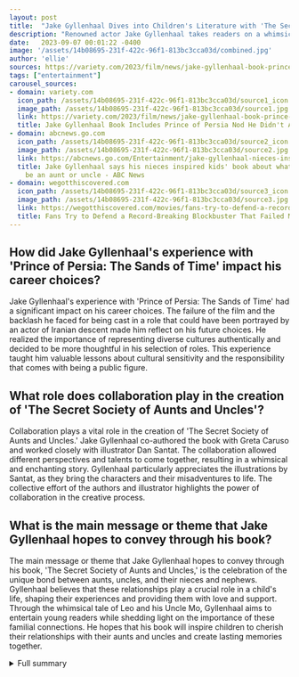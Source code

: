 ```yaml
---
layout: post
title:  "Jake Gyllenhaal Dives into Children's Literature with 'The Secret Society of Aunts and Uncles'"
description: "Renowned actor Jake Gyllenhaal takes readers on a whimsical journey into the magical world of aunts and uncles in his debut children's book."
date:   2023-09-07 00:01:22 -0400
image: '/assets/14b08695-231f-422c-96f1-813bc3cca03d/combined.jpg'
author: 'ellie'
sources: https://variety.com/2023/film/news/jake-gyllenhaal-book-prince-of-persia-didnt-approve-1235714989/ https://abcnews.go.com/Entertainment/jake-gyllenhaal-nieces-inspired-kids-book-means-aunt/story?id=102862639 https://wegotthiscovered.com/movies/fans-try-to-defend-a-record-breaking-blockbuster-that-still-failed-miserably/ https://people.com/movies/jake-gyllenhaal-learned-from-prince-of-persia-backlash/ https://us.macmillan.com/books/9781250908926/thesecretsocietyofauntsuncles https://people.com/books/jake-gyllenhaal-debut-children-book-the-secret-society-of-aunts-and-uncles-exclusive/
tags: ["entertainment"]
carousel_sources:
- domain: variety.com
  icon_path: /assets/14b08695-231f-422c-96f1-813bc3cca03d/source1_icon.jpg
  image_path: /assets/14b08695-231f-422c-96f1-813bc3cca03d/source1.jpg
  link: https://variety.com/2023/film/news/jake-gyllenhaal-book-prince-of-persia-didnt-approve-1235714989/
  title: Jake Gyllenhaal Book Includes Prince of Persia Nod He Didn't Approve - Variety
- domain: abcnews.go.com
  icon_path: /assets/14b08695-231f-422c-96f1-813bc3cca03d/source2_icon.jpg
  image_path: /assets/14b08695-231f-422c-96f1-813bc3cca03d/source2.jpg
  link: https://abcnews.go.com/Entertainment/jake-gyllenhaal-nieces-inspired-kids-book-means-aunt/story?id=102862639
  title: Jake Gyllenhaal says his nieces inspired kids' book about what it means to
    be an aunt or uncle - ABC News
- domain: wegotthiscovered.com
  icon_path: /assets/14b08695-231f-422c-96f1-813bc3cca03d/source3_icon.jpg
  image_path: /assets/14b08695-231f-422c-96f1-813bc3cca03d/source3.jpg
  link: https://wegotthiscovered.com/movies/fans-try-to-defend-a-record-breaking-blockbuster-that-still-failed-miserably/
  title: Fans Try to Defend a Record-Breaking Blockbuster That Failed Miserably
---
```


## How did Jake Gyllenhaal's experience with 'Prince of Persia: The Sands of Time' impact his career choices?
Jake Gyllenhaal's experience with 'Prince of Persia: The Sands of Time' had a significant impact on his career choices. The failure of the film and the backlash he faced for being cast in a role that could have been portrayed by an actor of Iranian descent made him reflect on his future choices. He realized the importance of representing diverse cultures authentically and decided to be more thoughtful in his selection of roles. This experience taught him valuable lessons about cultural sensitivity and the responsibility that comes with being a public figure.

## What role does collaboration play in the creation of 'The Secret Society of Aunts and Uncles'?
Collaboration plays a vital role in the creation of 'The Secret Society of Aunts and Uncles.' Jake Gyllenhaal co-authored the book with Greta Caruso and worked closely with illustrator Dan Santat. The collaboration allowed different perspectives and talents to come together, resulting in a whimsical and enchanting story. Gyllenhaal particularly appreciates the illustrations by Santat, as they bring the characters and their misadventures to life. The collective effort of the authors and illustrator highlights the power of collaboration in the creative process.

## What is the main message or theme that Jake Gyllenhaal hopes to convey through his book?
The main message or theme that Jake Gyllenhaal hopes to convey through his book, 'The Secret Society of Aunts and Uncles,' is the celebration of the unique bond between aunts, uncles, and their nieces and nephews. Gyllenhaal believes that these relationships play a crucial role in a child's life, shaping their experiences and providing them with love and support. Through the whimsical tale of Leo and his Uncle Mo, Gyllenhaal aims to entertain young readers while shedding light on the importance of these familial connections. He hopes that his book will inspire children to cherish their relationships with their aunts and uncles and create lasting memories together.

<details>
  <summary>Full summary</summary>
Jake Gyllenhaal, the renowned actor, has ventured into the world of children's literature with the release of his first book, 'The Secret Society of Aunts and Uncles.' This whimsical tale takes readers on a madcap, magical adventure into the heart of what it means to have an aunt or uncle.<br><br>In a surprising twist, Gyllenhaal's book includes a hidden reference to one of his biggest movie failures: Disney's 2010 video game adaptation 'Prince of Persia: The Sands of Time.' The reference was cleverly snuck in by the book's illustrator, Dan Santat, adding an extra layer of intrigue to the story.<br><br>The subtle nod to 'Prince of Persia' can be found in a moment where the book's main character, 10-year-old Leo, is struggling to dance in front of an audience. Sharp-eyed readers will notice an audience member holding a playbill for a show titled 'The Persians,' a clear nod to Gyllenhaal's ill-fated film.<br><br>Jake Gyllenhaal, in an interview about his new book, revealed that the inspiration for 'The Secret Society of Aunts and Uncles' came from his nieces. Their unique perspective and imaginative minds sparked his creativity and led him to explore the special bond between aunts, uncles, and their young relatives.<br><br>Co-authored by Greta Caruso and illustrated by Dan Santat, the book is a testament to the power of collaboration and the joy of storytelling. Gyllenhaal describes his favorite aspect of the book as the illustrations, which bring the characters and their misadventures to life.<br><br>Reflecting on his career, Gyllenhaal expressed regret over the failure of 'Prince of Persia: The Sands of Time' and the impact it had on his future choices. Despite the film's financial disappointment, Gyllenhaal acknowledges that the visual effects and cinematography were widely praised for their epic scale and grandeur.<br><br>While Gyllenhaal faced backlash for being cast in a role that could have been portrayed by an actor of Iranian descent, he has since learned from the experience and become more thoughtful in his selection of roles. Currently, he is set to appear as Mysterio in 'Spider-Man: Far From Home,' a role that showcases his versatility.<br><br>With 'The Secret Society of Aunts and Uncles,' Gyllenhaal aims to celebrate the unique bond between aunts, uncles, and their nieces and nephews. He hopes that the book will not only entertain young readers but also shed light on the importance of these relationships in a child's life.<br><br>Mark your calendars for September 5, 2023, when 'The Secret Society of Aunts and Uncles' will be released, promising a funny and heartfelt romp filled with witty and inventive illustrations. Join Leo, his Uncle Mo, and the enchanting secret society on an adventure like no other.
</details>
